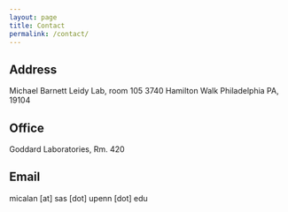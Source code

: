 ```yaml
---
layout: page
title: Contact
permalink: /contact/
---
```

## Address
Michael Barnett
Leidy Lab, room 105
3740 Hamilton Walk
Philadelphia PA, 19104

## Office
Goddard Laboratories, Rm. 420

## Email
micalan [at] sas [dot] upenn [dot] edu